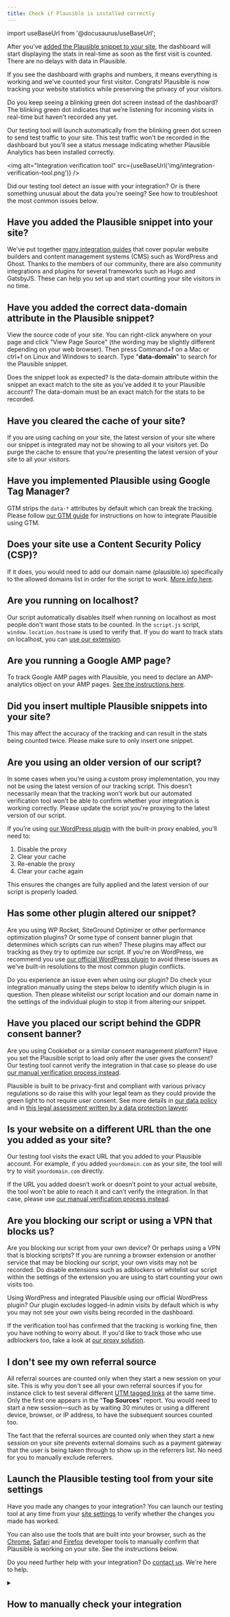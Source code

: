 ```yaml
---
title: Check if Plausible is installed correctly
---
```


import useBaseUrl from '@docusaurus/useBaseUrl';

After you've [added the Plausible snippet to your site](plausible-script.md), the dashboard will start displaying the stats in real-time as soon as the first visit is counted. There are no delays with data in Plausible.

If you see the dashboard with graphs and numbers, it means everything is working and we've counted your first visitor. Congrats! Plausible is now tracking your website statistics while preserving the privacy of your visitors.

Do you keep seeing a blinking green dot screen instead of the dashboard? The blinking green dot indicates that we’re listening for incoming visits in real-time but haven't recorded any yet. 

Our testing tool will launch automatically from the blinking green dot screen to send test traffic to your site. This test traffic won't be recorded in the dashboard but you'll see a status message indicating whether Plausible Analytics has been installed correctly.

<img alt="Integration verification tool" src={useBaseUrl('img/integration-verification-tool.png')} />

Did our testing tool detect an issue with your integration? Or is there something unusual about the data you're seeing? See how to troubleshoot the most common issues below.

## Have you added the Plausible snippet into your site?

We've put together [many integration guides](integration-guides.md) that cover popular website builders and content management systems (CMS) such as WordPress and Ghost. Thanks to the members of our community, there are also community integrations and plugins for several frameworks such as Hugo and GatsbyJS. These can help you set up and start counting your site visitors in no time.

## Have you added the correct data-domain attribute in the Plausible snippet? 

View the source code of your site. You can right-click anywhere on your page and click "View Page Source" (the wording may be slightly different depending on your web browser). Then press Command+f on a Mac or ctrl+f on Linux and Windows to search. Type "**data-domain**" to search for the Plausible snippet. 

Does the snippet look as expected? Is the data-domain attribute within the snippet an exact match to the site as you've added it to your Plausible account? The data-domain must be an exact match for the stats to be recorded.

## Have you cleared the cache of your site?

If you are using caching on your site, the latest version of your site where our snippet is integrated may not be showing to all your visitors yet. Do purge the cache to ensure that you're presenting the latest version of your site to all your visitors.

## Have you implemented Plausible using Google Tag Manager? 

GTM strips the `data-*` attributes by default which can break the tracking. Please follow [our GTM guide](google-tag-manager.md) for instructions on how to integrate Plausible using GTM.

## Does your site use a Content Security Policy (CSP)? 

If it does, you would need to add our domain name (plausible.io) specifically to the allowed domains list in order for the script to work. [More info here](https://github.com/plausible/docs/issues/20).

## Are you running on localhost? 

Our script automatically disables itself when running on localhost as most people don't want those stats to be counted. In the `script.js` script, `window.location.hostname` is used to verify that. If you do want to track stats on localhost, you can [use our extension](script-extensions.md).

## Are you running a Google AMP page? 

To track Google AMP pages with Plausible, you need to declare an AMP-analytics object on your AMP pages. [See the instructions here](https://github.com/plausible/analytics/discussions/220#discussioncomment-904022).

## Did you insert multiple Plausible snippets into your site?

This may affect the accuracy of the tracking and can result in the stats being counted twice. Please make sure to only insert one snippet. 

## Are you using an older version of our script?

In some cases when you’re using a custom proxy implementation, you may not be using the latest version of our tracking script. This doesn’t necessarily mean that the tracking won’t work but our automated verification tool won’t be able to confirm whether your integration is working correctly. Please update the script you're proxying to the latest version of our script.

If you're using [our WordPress plugin](https://plausible.io/wordpress-analytics-plugin) with the built-in proxy enabled, you'll need to:

1. Disable the proxy
2. Clear your cache
3. Re-enable the proxy
4. Clear your cache again

This ensures the changes are fully applied and the latest version of our script is properly loaded.

## Has some other plugin altered our snippet? 

Are you using WP Rocket, SiteGround Optimizer or other performance optimization plugins? Or some type of consent banner plugin that determines which scripts can run when? These plugins may affect our tracking as they try to optimize our script. If you're on WordPress, we recommend you use [our official WordPress plugin](https://plausible.io/wordpress-analytics-plugin) to avoid these issues as we've built-in resolutions to the most common plugin conflicts. 

Do you experience an issue even when using our plugin? Do check your integration manually using the steps below to identify which plugin is in question. Then please whitelist our script location and our domain name in the settings of the individual plugin to stop it from altering our snippet. 

## Have you placed our script behind the GDPR consent banner?

Are you using Cookiebot or a similar consent management platform? Have you set the Plausible script to load only after the user gives the consent? Our testing tool cannot verify the integration in that case so please do use [our manual verification process instead](#how-to-manually-check-your-integration).

Plausible is built to be privacy-first and compliant with various privacy regulations so do raise this with your legal team as they could provide the green light to not require user consent. See more details in [our data policy](https://plausible.io/data-policy) and in [this legal assessment written by a data protection lawyer](https://plausible.io/blog/legal-assessment-gdpr-eprivacy).

## Is your website on a different URL than the one you added as your site?

Our testing tool visits the exact URL that you added to your Plausible account. For example, if you added `yourdomain.com` as your site, the tool will try to visit `yourdomain.com` directly.

If the URL you added doesn’t work or doesn’t point to your actual website, the tool won’t be able to reach it and can’t verify the integration. In that case, please use [our manual verification process instead](#how-to-manually-check-your-integration).

## Are you blocking our script or using a VPN that blocks us?

Are you blocking our script from your own device? Or perhaps using a VPN that is blocking scripts? If you are running a browser extension or another service that may be blocking our script, your own visits may not be recorded. Do disable extensions such as adblockers or whitelist our script within the settings of the extension you are using to start counting your own visits too.

Using WordPress and integrated Plausible using our official WordPress plugin? Our plugin excludes logged-in admin visits by default which is why you may not see your own visits being recorded in the dashboard.

If the verification tool has confirmed that the tracking is working fine, then you have nothing to worry about. If you'd like to track those who use adblockers too, take a look at [our proxy solution](/proxy/introduction.md).

## I don't see my own referral source

All referral sources are counted only when they start a new session on your site. This is why you don't see all your own referral sources if you for instance click to test several different [UTM tagged links](top-referrers.md) at the same time. Only the first one appears in the "**Top Sources**" report. You would need to start a new session—such as by waiting 30 minutes or using a different device, browser, or IP address, to have the subsequent sources counted too.

The fact that the referral sources are counted only when they start a new session on your site prevents external domains such as a payment gateway that the user is being taken through to show up in the referrers list. No need for you to manually exclude referrers.

## Launch the Plausible testing tool from your site settings

Have you made any changes to your integration? You can launch our testing tool at any time from your [site settings](website-settings.md) to verify whether the changes you made has worked.

You can also use the tools that are built into your browser, such as the [Chrome](https://developer.chrome.com/docs/devtools/open/), [Safari](https://support.apple.com/en-gb/guide/safari/sfri20948/mac) and [Firefox](https://firefox-source-docs.mozilla.org/devtools-user/) developer tools to manually confirm that Plausible is working on your site. See the instructions below.

Do you need further help with your integration? Do [contact us](https://plausible.io/contact). We're here to help.

<details>

<summary>

## How to manually check your integration

</summary>

In some cases, our automated testing tool may not be able to check your site. In those cases, a manual check is needed:

### Check for the Plausible snippet in your source code

A simple way to verify if Plausible is working is to view the source code of your site and look for the Plausible snippet. Here's how:

1. Visit your home page or any other page on your site where Plausible is installed. 
2. View the source code of your site. You can right-click anywhere on your page and click "**View Page Source**" (the wording may be slightly different depending on your web browser). Alternatively, use a keyboard shortcut to view the source code (`Option+Command+u` on a Mac or `ctrl+u` on Linux and Windows).  
3. Press `Command+f` on a Mac or `ctrl+f` on Linux and Windows to search the source code. Type `data-domain` to search for the Plausible snippet. 
4. Do you see our snippet? Ensure that the snippet is correct and that there are no unintended modifications compared to the snippet we provided you with.

If you see our snippet in your source code and it is exactly the same snippet as the one we provided, it means Plausible is installed.

<img alt="Ensure that the Plausible Analytics script is loading by checking the source code" src={useBaseUrl('img/data-domain-plausible-analytics-script.png')} />

### Check for the Plausible script in your browser's developer tools

You can also use your browser's developer tools to look for the Plausible script or any errors related to your Plausible integration.

1. Visit your home page or any other page on your site where Plausible is installed. 
2. Right-click anywhere on your page and click "**Inspect**" (the wording may vary depending on your web browser) to open the developer tools. Alternatively, press the key `F12` on Firefox or Chrome or `Option+Command+i` on Safari.
3. Look into the "**Console**" tab in the developer tools for any errors related to Plausible. It may give you some insights into what's going on through the error code it provides. If you see an error related to the Plausible script, it means that something's not right with your implementation.
4. Then click on the "**Network**" tab in the developer tools. It will be empty, so you would need to reload your page. After you refresh the page, you will start seeing some data in the "**Network**" tab. You should see the `script.js` script from the Plausible domain `plausible.io` in the list. The Plausible script should display status 200.

<img alt="Ensure that the Plausible Analytics script is loading in the 'Network' tab" src={useBaseUrl('img/network-check-if-plausible-is-working.png')} />

</details>

